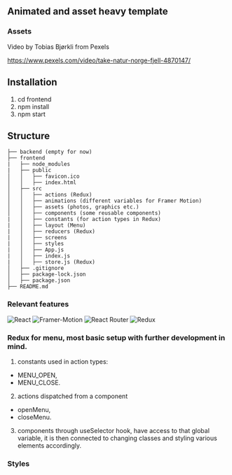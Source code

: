 ##  Animated and asset heavy template


### Assets

Video by Tobias Bjørkli from Pexels

https://www.pexels.com/video/take-natur-norge-fjell-4870147/

## Installation
1. cd frontend
2. npm install
3. npm start

## Structure
```
├── backend (empty for now)
├── frontend
|   ├── node_modules
|   ├── public
│   │   ├── favicon.ico
│   │   ├── index.html
│   ├── src
│   │   ├── actions (Redux)
│   │   ├── animations (different variables for Framer Motion)
│   │   ├── assets (photos, graphics etc.)
│   │   ├── components (some reusable components)
|   │   ├── constants (for action types in Redux)
|   │   ├── layout (Menu) 
|   │   ├── reducers (Redux)
|   │   ├── screens 
|   │   ├── styles
|   │   ├── App.js
|   │   ├── index.js
|   │   ├── store.js (Redux)
│   ├── .gitignore
│   ├── package-lock.json
│   ├── package.json
├── README.md
```

### Relevant features
<p>
<img alt="React" src="https://img.shields.io/badge/React-61DAFB?logo=react&logoColor=white&style=flat" />
<img alt="Framer-Motion" src="https://img.shields.io/badge/Framer%20Motion%20-A%20production--ready%20motion%20library%20for%20React-ff69b4" />
<img alt="React Router" src="https://img.shields.io/badge/React Router-CA4245?logo=React-router&logoColor=white&style=flat" />
<img alt="Redux" src="https://img.shields.io/badge/Redux-764ABC?logo=Redux&logoColor=white&style=flat" />
</p>


### Redux for menu, most basic setup with further development in mind.

1. constants used in action types: 
 * MENU_OPEN,
 * MENU_CLOSE.
2. actions dispatched from a component
 * openMenu,
 * closeMenu.
3. components through useSelector hook, have access to that global variable, it is then connected to changing classes and styling various elements accordingly.
  

### Styles 

